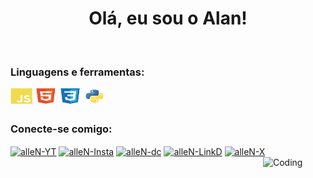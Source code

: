 <h1 align="center"> Olá, eu sou o Alan! </h1>

<div style="display: inline_block"><br>
  <h3 align="left"> Linguagens e ferramentas: </h3>
  <img align="center" alt="alleN-Js" height="25" width="35" src="https://raw.githubusercontent.com/devicons/devicon/master/icons/javascript/javascript-plain.svg">
  <img align="center" alt="alleN-HTML" height="25" width="35" src="https://raw.githubusercontent.com/devicons/devicon/master/icons/html5/html5-original.svg">
  <img align="center" alt="alleN-CSS" height="25" width="35" src="https://raw.githubusercontent.com/devicons/devicon/master/icons/css3/css3-original.svg">
  <img align="center" alt="alleN-Python" height="25" width="35" src="https://raw.githubusercontent.com/devicons/devicon/master/icons/python/python-original.svg">

  ##
  
  <div> 
  <h3 align="left"> Conecte-se comigo: </h3>
  <a href="https://www.youtube.com/channel/UCShv5fOOvg7Odd-4hiawpnw" target="_blank"><img align="center" alt="alleN-YT" height="40" width="40" src="https://cdn.discordapp.com/attachments/1177965498676289649/1177977759981641748/youtube_1.png?ex=65747847&is=65620347&hm=1dc1b935174b58bce8bb17baa94fad22b4a87c09e3e277c0d66820daa27168e9&" target="_blank"></a>
  <a href="https://instagram.com/itsnotallenn" target="_blank"><img align="center" alt="alleN-Insta" height="40" width="40" src="https://cdn.discordapp.com/attachments/1177965498676289649/1177979458821558272/instagram_3.png?ex=657479dc&is=656204dc&hm=67e896b71c2fb5c52469085a24ab0e75e27bb673938faa8de3d204e710c250bb&" target="_blank"></a>
 <a href="https://discord.gg/wagxzStdcR" target="_blank"><img align="center" alt="alleN-dc" height="40" width="40" src="https://cdn.discordapp.com/attachments/1177965498676289649/1177977761214767205/discordia_2.png?ex=65747848&is=65620348&hm=9027a51c9120709f008bb47bacacedd94f1a14f58e2eea6870e8eadf4b82f511&" target="_blank"></a>
  <a href="https://www.linkedin.com/in/alan-filho-866037267/" target="_blank"><img align="center" alt="alleN-LinkD" height="40" width="40" src="https://cdn.discordapp.com/attachments/1177965498676289649/1177977760350744596/linkedin_2.png?ex=65747847&is=65620347&hm=5475a487e4052f2479909da5e4f2a6da5a614799f398909e623987a445c3798b&" target="_blank"></a>
  <a href="https://twitter.com/itsnotallenn" target="_blank"><img align="center" alt="alleN-X" height="40" width="40" src="https://cdn.discordapp.com/attachments/1177965498676289649/1177977760761790474/twitter_1.png?ex=65747847&is=65620347&hm=8c001592b6e01104ee6a75d7161b9a21259724b759df4cd19b3e42f45fe6c1e3&" target="_blank"></a>
  <img align="right" alt="Coding" width="100" src="https://cdn.discordapp.com/attachments/1177965498676289649/1177967905053347890/877fh6.gif?ex=65746f1a&is=6561fa1a&hm=84184c0237a5cf3b99aa2894b1ab25873433559fb011296364d3d50098ee68">
